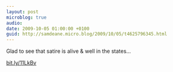 ```yaml
---
layout: post
microblog: true
audio: 
date: 2009-10-05 01:00:00 +0100
guid: http://samdeane.micro.blog/2009/10/05/t4625796345.html
---
```

Glad to see that satire is alive &amp; well in the states...

 [bit.ly/11LkBv](http://bit.ly/11LkBv)
